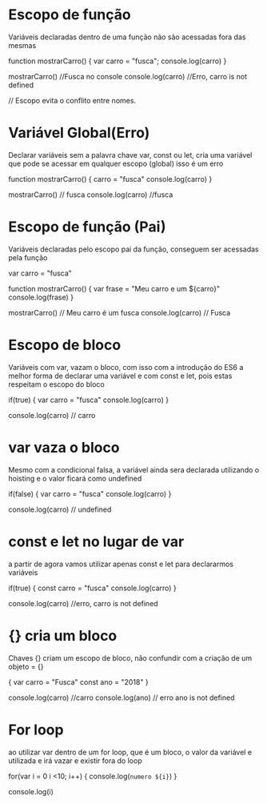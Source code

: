 # Escopo de função

Variáveis declaradas dentro de uma função não são acessadas fora das mesmas

function mostrarCarro() {
var carro = "fusca";
console.log(carro)
}

mostrarCarro() //Fusca no console
console.log(carro) //Erro, carro is not defined

// Escopo evita o conflito entre nomes.

# Variável Global(Erro)

Declarar variáveis sem a palavra chave var, const ou let, cria uma variável que pode se acessar em qualquer escopo (global) isso é um erro

function mostrarCarro() {
carro = "fusca"
console.log(carro)
}

mostrarCarro() // fusca
console.log(carro) //fusca

# Escopo de função (Pai)

Variáveis declaradas pelo escopo pai da função, conseguem ser acessadas pela função

var carro = "fusca"

function mostrarCarro() {
var frase = "Meu carro e um ${carro}"
console.log(frase)
}

mostrarCarro() // Meu carro é um fusca
console.log(carro) // Fusca

# Escopo de bloco

Variáveis com var, vazam o bloco, com isso com a introdução do ES6 a melhor forma de declarar uma variável e com const e let, pois estas respeitam o escopo do bloco

if(true) {
var carro = "fusca"
console.log(carro)
}

console.log(carro) // carro

# var vaza o bloco

Mesmo com a condicional falsa, a variável ainda sera declarada utilizando o hoisting e o valor ficará como undefined

if(false) {
var carro = "fusca"
console.log(carro)
}

console.log(carro) // undefined

# const e let no lugar de var

a partir de agora vamos utilizar apenas const e let para declararmos variáveis

if(true) {
const carro = "fusca"
console.log(carro)
}

console.log(carro) //erro, carro is not defined

# {} cria um bloco

Chaves {} criam um escopo de bloco, não confundir com a criação de um objeto
= {}

{
var carro = "Fusca"
const ano = "2018"
}

console.log(carro) //carro
console.log(ano) // erro ano is not defined

# For loop

ao utilizar var dentro de um for loop, que é um bloco, o valor da variável e utilizada e irá vazar e existir fora do loop

for(var i = 0 i <10; i++) {
console.log(`numero ${i}`)
}

console.log(i)
